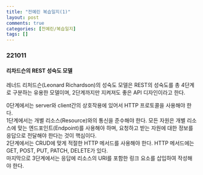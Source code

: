 ```yaml
---
title: "전예린 복습일지(1)"
layout: post
comments: true
categories: [전예린/복습일지]
tags: []
---
```


### 221011 

#### 리차드슨의 REST 성숙도 모델

레너드 리처드슨(Leonard Richardson)의 성숙도 모델은 REST의 성숙도를 총 4단계로 구분하는 유용한 모델이며, 2단계까지만 지켜져도 좋은 API 디자인이라고 한다.

0단계에서는 server와 client간의 상호작용에 있어서 HTTP 프로토콜을 사용해야 한다.
<br/>
1단계에서는 개별 리소스(Resource)와의 통신을 준수해야 한다. 모든 자원은 개별 리소스에 맞는 엔드포인트(Endpoint)를 사용해야 하며, 요청하고 받는 자원에 대한 정보를 응답으로 전달해야 한다는 것이 핵심이다.
<br/>
2단계에서는 CRUD에 맞게 적절한 HTTP 메서드를 사용해야 한다. HTTP 메서드에는 GET, POST, PUT, PATCH, DELETE가 있다.
<br/>
마지막으로 3단계에서는 응답에 리소스의 URI를 포함한 링크 요소를 삽입하여 작성해야 한다.
